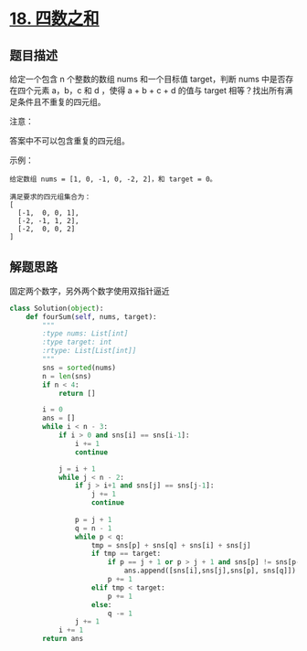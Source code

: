 # [18. 四数之和](https://leetcode-cn.com/problems/4sum/)

## 题目描述

给定一个包含 n 个整数的数组 nums 和一个目标值 target，判断 nums 中是否存在四个元素 a，b，c 和 d ，使得 a + b + c + d 的值与 target 相等？找出所有满足条件且不重复的四元组。

注意：

答案中不可以包含重复的四元组。

示例：

    给定数组 nums = [1, 0, -1, 0, -2, 2]，和 target = 0。

    满足要求的四元组集合为：
    [
      [-1,  0, 0, 1],
      [-2, -1, 1, 2],
      [-2,  0, 0, 2]
    ]

## 解题思路

固定两个数字，另外两个数字使用双指针逼近

```python
class Solution(object):
    def fourSum(self, nums, target):
        """
        :type nums: List[int]
        :type target: int
        :rtype: List[List[int]]
        """
        sns = sorted(nums)
        n = len(sns)
        if n < 4:
            return []

        i = 0
        ans = []
        while i < n - 3:
            if i > 0 and sns[i] == sns[i-1]:
                i += 1
                continue

            j = i + 1
            while j < n - 2:
                if j > i+1 and sns[j] == sns[j-1]:
                    j += 1
                    continue
                    
                p = j + 1
                q = n - 1
                while p < q:
                    tmp = sns[p] + sns[q] + sns[i] + sns[j]
                    if tmp == target:
                        if p == j + 1 or p > j + 1 and sns[p] != sns[p-1]:
                            ans.append([sns[i],sns[j],sns[p], sns[q]])
                        p += 1
                    elif tmp < target:
                        p += 1
                    else:
                        q -= 1
                j += 1
            i += 1
        return ans

```
